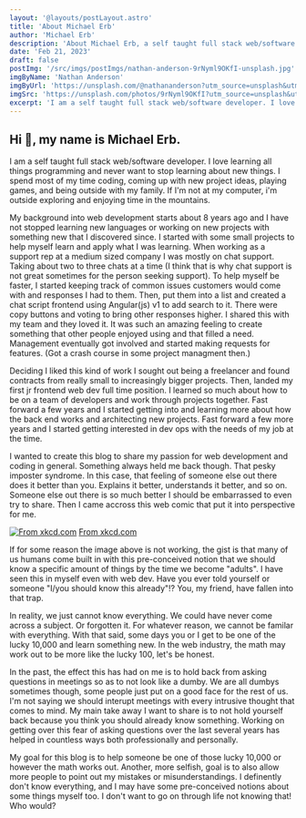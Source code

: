 ```yaml
---
layout: '@layouts/postLayout.astro'
title: 'About Michael Erb'
author: 'Michael Erb'
description: 'About Michael Erb, a self taught full stack web/software developer that loves learning all things programming and never wants to stop'
date: 'Feb 21, 2023'
draft: false
postImg: '/src/imgs/postImgs/nathan-anderson-9rNyml9OKfI-unsplash.jpg'
imgByName: 'Nathan Anderson'
imgByUrl: 'https://unsplash.com/@nathananderson?utm_source=unsplash&utm_medium=referral&utm_content=creditCopyText'
imgSrc: 'https://unsplash.com/photos/9rNyml9OKfI?utm_source=unsplash&utm_medium=referral&utm_content=creditCopyText'
excerpt: 'I am a self taught full stack web/software developer. I love learning all things programming and never want to stop learning about new things. I spend most of my time coding, coming up with new project ideas, playing games, and being outside with my family. If I am not at my computer, I am outside exploring and enjoying time in the mountains.'
---
```

## Hi 👋, my name is Michael Erb.

I am a self taught full stack web/software developer. I love learning all things programming and never want to stop learning about new things. I spend most of my time coding, coming up with new project ideas, playing games, and being outside with my family. If I'm not at my computer, i'm outside exploring and enjoying time in the mountains.

My background into web development starts about 8 years ago and I have not stopped learning new languages or working on new projects with something new that I discovered since. I started with some small projects to help myself learn and apply what I was learning. When working as a support rep at a medium sized company I was mostly on chat support. Taking about two to three chats at a time (I think that is why chat support is not great sometimes for the person seeking support). To help myself be faster, I started keeping track of common issues customers would come with and responses I had to them. Then, put them into a list and created a chat script frontend using Angular(js) v1 to add search to it. There were copy buttons and voting to bring other responses higher. I shared this with my team and they loved it. It was such an amazing feeling to create something that other people enjoyed using and that filled a need. Management eventually got involved and started making requests for features. (Got a crash course in some project managment then.)

Deciding I liked this kind of work I sought out being a freelancer and found contracts from really small to increasingly bigger projects. Then, landed my first jr frontend web dev full time position. I learned so much about how to be on a team of developers and work through projects together. Fast forward a few years and I started getting into and learning more about how the back end works and architecting new projects. Fast forward a few more years and I started getting interested in dev ops with the needs of my job at the time.

I wanted to create this blog to share my passion for web development and coding in general. Something always held me back though. That pesky imposter syndrome. In this case, that feeling of someone else out there does it better than you. Explains it better, understands it better, and so on. Someone else out there is so much better I should be embarrassed to even try to share. Then I came accross this web comic that put it into perspective for me.

[![From xkcd.com](@imgs/postImgs/xkcd_ten_thousand.png)](https://xkcd.com/1053/)
[From xkcd.com](https://xkcd.com/1053/)

If for some reason the image above is not working, the gist is that many of us humans come built in with this pre-conceived notion that we should know a specific amount of things by the time we become "adults". I have seen this in myself even with web dev. Have you ever told yourself or someone "I/you should know this already"!? You, my friend, have fallen into that trap.

In reality, we just cannot know everything. We could have never come across a subject. Or forgotten it. For whatever reason, we cannot be familar with everything. With that said, some days you or I get to be one of the lucky 10,000 and learn something new. In the web industry, the math may work out to be more like the lucky 100, let's be honest.

In the past, the effect this has had on me is to hold back from asking questions in meetings so as to not look like a dumby. We are all dumbys sometimes though, some people just put on a good face for the rest of us. I'm not saying we should interupt meetings with every intrusive thought that comes to mind. My main take away I want to share is to not hold yourself back because you think you should already know something. Working on getting over this fear of asking questions over the last several years has helped in countless ways both professionally and personally.

My goal for this blog is to help someone be one of those lucky 10,000 or however the math works out. Another, more selfish, goal is to also allow more people to point out my mistakes or misunderstandings. I definently don't know everything, and I may have some pre-conceived notions about some things myself too. I don't want to go on through life not knowing that! Who would?
